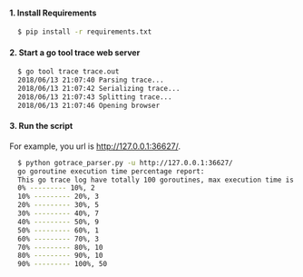 #### 1. Install Requirements

```bash
  $ pip install -r requirements.txt
```

#### 2. Start a go tool trace web server

``` bash
  $ go tool trace trace.out
  2018/06/13 21:07:40 Parsing trace...
  2018/06/13 21:07:42 Serializing trace...
  2018/06/13 21:07:43 Splitting trace...
  2018/06/13 21:07:46 Opening browser
```

#### 3. Run the script
For example, you url is http://127.0.0.1:36627/.
```bash
  $ python gotrace_parser.py -u http://127.0.0.1:36627/
  go goroutine execution time percentage report:
  This go trace log have totally 100 goroutines, max execution time is 47848111956 ns.
  0% --------- 10%, 2
  10% --------- 20%, 3
  20% --------- 30%, 5
  30% --------- 40%, 7
  40% --------- 50%, 9
  50% --------- 60%, 1
  60% --------- 70%, 3
  70% --------- 80%, 10
  80% --------- 90%, 10
  90% --------- 100%, 50
```
